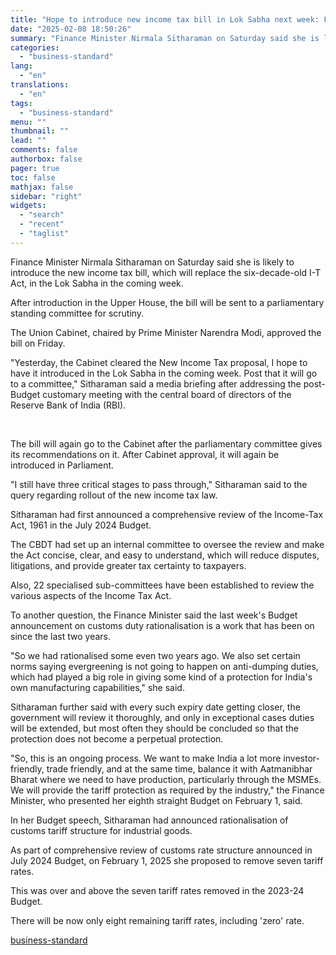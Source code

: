 ```yaml
---
title: "Hope to introduce new income tax bill in Lok Sabha next week: FM Sitharaman"
date: "2025-02-08 18:50:26"
summary: "Finance Minister Nirmala Sitharaman on Saturday said she is likely to introduce the new income tax bill, which will replace the six-decade-old I-T Act, in the Lok Sabha in the coming week. After introduction in the Upper House, the bill will be sent to a parliamentary standing committee for scrutiny...."
categories:
  - "business-standard"
lang:
  - "en"
translations:
  - "en"
tags:
  - "business-standard"
menu: ""
thumbnail: ""
lead: ""
comments: false
authorbox: false
pager: true
toc: false
mathjax: false
sidebar: "right"
widgets:
  - "search"
  - "recent"
  - "taglist"
---
```


Finance Minister Nirmala Sitharaman on Saturday said she is likely to introduce the new income tax bill, which will replace the six-decade-old I-T Act, in the Lok Sabha in the coming week.

After introduction in the Upper House, the bill will be sent to a parliamentary standing committee for scrutiny.

The Union Cabinet, chaired by Prime Minister Narendra Modi, approved the bill on Friday.

"Yesterday, the Cabinet cleared the New Income Tax proposal, I hope to have it introduced in the Lok Sabha in the coming week. Post that it will go to a committee," Sitharaman said a media briefing after addressing the post-Budget customary meeting with the central board of directors of the Reserve Bank of India (RBI).

 

The bill will again go to the Cabinet after the parliamentary committee gives its recommendations on it. After Cabinet approval, it will again be introduced in Parliament.

"I still have three critical stages to pass through," Sitharaman said to the query regarding rollout of the new income tax law.

Sitharaman had first announced a comprehensive review of the Income-Tax Act, 1961 in the July 2024 Budget.

The CBDT had set up an internal committee to oversee the review and make the Act concise, clear, and easy to understand, which will reduce disputes, litigations, and provide greater tax certainty to taxpayers.

Also, 22 specialised sub-committees have been established to review the various aspects of the Income Tax Act.

To another question, the Finance Minister said the last week's Budget announcement on customs duty rationalisation is a work that has been on since the last two years.

"So we had rationalised some even two years ago. We also set certain norms saying evergreening is not going to happen on anti-dumping duties, which had played a big role in giving some kind of a protection for India's own manufacturing capabilities," she said.

Sitharaman further said with every such expiry date getting closer, the government will review it thoroughly, and only in exceptional cases duties will be extended, but most often they should be concluded so that the protection does not become a perpetual protection.

"So, this is an ongoing process. We want to make India a lot more investor-friendly, trade friendly, and at the same time, balance it with Aatmanibhar Bharat where we need to have production, particularly through the MSMEs. We will provide the tariff protection as required by the industry," the Finance Minister, who presented her eighth straight Budget on February 1, said.

In her Budget speech, Sitharaman had announced rationalisation of customs tariff structure for industrial goods.

As part of comprehensive review of customs rate structure announced in July 2024 Budget, on February 1, 2025 she proposed to remove seven tariff rates.

This was over and above the seven tariff rates removed in the 2023-24 Budget.

There will be now only eight remaining tariff rates, including 'zero' rate.

[business-standard](https://www.business-standard.com/india-news/fm-sitharaman-hopes-to-introduce-new-income-tax-bill-in-lok-sabha-next-week-125020800873_1.html)
